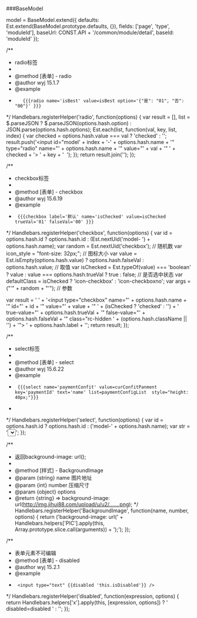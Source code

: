 ###BaseModel

model = BaseModel.extend({
  defaults: Est.extend(BaseModel.prototype.defaults, {}),
  fields: ['page', 'type', 'moduleId'],
  baseUrl: CONST.API + '/common/module/detail',
  baseId: 'moduleId'
});

/**
 * radio标签
 *
 * @method [表单] - radio
 * @author wyj 15.1.7
 * @example
 *        {{{radio name='isBest' value=isBest option='{"是": "01", "否": "00"}' }}}
 */
Handlebars.registerHelper('radio', function(options) {
  var result = [],
    list = $.parseJSON ? $.parseJSON(options.hash.option) : JSON.parse(options.hash.options);
  Est.each(list, function(val, key, list, index) {
    var checked = options.hash.value === val ? 'checked' : '';
    result.push('<label><input id="model' + index + '-' + options.hash.name + '" type="radio" name="' + options.hash.name +
      '" value="' + val + '" ' + checked + '>&nbsp;' + key + '</label>&nbsp;&nbsp;');
  });
  return result.join('');
});

/**
 * checkbox标签
 *
 * @method [表单] - checkbox
 * @author wyj 15.6.19
 * @example
 *      {{{checkbox label='默认' name='isChecked' value=isChecked trueVal='01' falseVal='00' }}}
 */
Handlebars.registerHelper('checkbox', function(options) {
  var id = options.hash.id ? options.hash.id : (Est.nextUid('model- ') + options.hash.name);
  var random = Est.nextUid('checkbox'); // 随机数
  var icon_style = "font-size: 32px;"; // 图标大小
  var value = Est.isEmpty(options.hash.value) ? options.hash.falseVal : options.hash.value; // 取值
  var isChecked = Est.typeOf(value) === 'boolean' ? value : value === options.hash.trueVal ? true : false; // 是否选中状态
  var defaultClass = isChecked ? 'icon-checkbox' : 'icon-checkboxno';
  var args = ("'" + random + "'"); // 参数

  var result = '<label for="' + id + '"> ' +
    '<input type="checkbox" name="' + options.hash.name + '" id="' + id + '" value="' +
    value + '" ' + (isChecked ? 'checked' : '') + ' true-value="' + options.hash.trueVal +
    '" false-value="' + options.hash.falseVal + '"  class="rc-hidden ' + (options.hash.className || '') + '"> ' +
    options.hash.label +
    '</label>';
  return result;
});

/**
 * select标签
 *
 * @method [表单] - select
 * @author wyj 15.6.22
 * @example
 *      {{{select name='paymentConfit' value=curConfitPanment key='paymentId' text='name' list=paymentConfigList  style="height: 40px;"}}}
 *
 */
Handlebars.registerHelper('select', function(options) {
  var id = options.hash.id ? options.hash.id : ('model-' + options.hash.name);
  var str = '<select name="' + options.hash.name + '" id="' + id + '"  class="' + (options.hash.className || '') + '" style="' + (options.hash.style || '') + '"> ';
  Est.each(options.hash.list, function(item) {
    var selected = options.hash.value === item[options.hash.key] ? 'selected' : '';
    str += '<option value="' + item[options.hash.key] + '" ' + selected + '>' + item[options.hash.text] + '</option>';
  });
  return str + '</select>';
});

/**
 * 返回background-image: url();
 *
 * @method [样式] - BackgroundImage
 * @param  {string} name       图片地址
 * @param  {int} number     压缩尺寸
 * @param  {object} options
 * @return {string}     => background-image: url(http://img.jihui88.com/upload/u/u2/.......png);
 */
Handlebars.registerHelper('BackgroundImage', function(name, number, options) {
  return ('background-image: url(' + Handlebars.helpers['PIC'].apply(this, Array.prototype.slice.call(arguments)) + ');');
});

/**
 * 表单元素不可编辑
 * @method [表单] - disabled
 * @author wyj 15.2.1
 * @example
 *      <input type="text" {{disabled 'this.isDisabled'}} />
 */
Handlebars.registerHelper('disabled', function(expression, options) {
  return Handlebars.helpers['x'].apply(this, [expression, options]) ? ' disabled=disabled ' : '';
});
